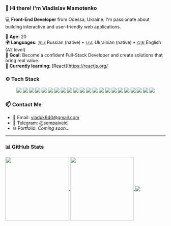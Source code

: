 
### 👋 Hi there! I'm **Vladislav Mamotenko**

💻 **Front-End Developer** from Odessa, Ukraine. I'm passionate about building interactive and user-friendly web applications.

🧠 **Age:** 20  
🌍 **Languages:** 🇷🇺 Russian (native) • 🇺🇦 Ukrainian (native) • 🇬🇧 English (A2 level)  
🚀 **Goal:** Become a confident Full-Stack Developer and create solutions that bring real value.  
📘 **Currently learning:** [React](https://reactjs.org/


### ⚙️ Tech Stack

<div align="center">

<!-- 🧩 Frontend -->
<img src="https://img.shields.io/badge/HTML5-E34F26?style=flat&logo=html5&logoColor=white" />
<img src="https://img.shields.io/badge/CSS3-1572B6?style=flat&logo=css3&logoColor=white" />
<img src="https://img.shields.io/badge/JavaScript-F7DF1E?style=flat&logo=javascript&logoColor=black" />
<img src="https://img.shields.io/badge/TypeScript-3178C6?style=flat&logo=typescript&logoColor=white" />
<img src="https://img.shields.io/badge/SCSS-CC6699?style=flat&logo=sass&logoColor=white" />
<img src="https://img.shields.io/badge/SASS-CC6699?style=flat&logo=sass&logoColor=white" />

<!-- ⚛️ Frameworks / Libraries -->
<img src="https://img.shields.io/badge/React-61DAFB?style=flat&logo=react&logoColor=black" />
<img src="https://img.shields.io/badge/ReactRouter-CA4245?style=flat&logo=reactrouter&logoColor=white" />
<img src="https://img.shields.io/badge/Angular-DD0031?style=flat&logo=angular&logoColor=white" />
<img src="https://img.shields.io/badge/jQuery-0769AD?style=flat&logo=jquery&logoColor=white" />
<img src="https://img.shields.io/badge/Angular-Routing-DD0031?style=flat&logo=angular&logoColor=white" />

<!-- 💻 Tools -->
<img src="https://img.shields.io/badge/Git-F05032?style=flat&logo=git&logoColor=white" />
<img src="https://img.shields.io/badge/GitHub-181717?style=flat&logo=github&logoColor=white" />
<img src="https://img.shields.io/badge/Prettier-F7B93E?style=flat&logo=prettier&logoColor=white" />
<img src="https://img.shields.io/badge/Webpack-8DD6F9?style=flat&logo=webpack&logoColor=black" />

<!-- 🧪 Testing & Docs -->
<img src="https://img.shields.io/badge/Jest-C21325?style=flat&logo=jest&logoColor=white" />
<img src="https://img.shields.io/badge/JSDoc-2C6B8E?style=flat&logo=jsdoc&logoColor=white" />

<!-- 🔧 Backend / DB -->
<img src="https://img.shields.io/badge/Node.js-339933?style=flat&logo=node.js&logoColor=white" />
<img src="https://img.shields.io/badge/MongoDB-47A248?style=flat&logo=mongodb&logoColor=white" />
<img src="https://img.shields.io/badge/REST_API-25D366?style=flat&logo=postman&logoColor=white" />

<!-- 🖥 Desktop -->
<img src="https://img.shields.io/badge/Electron-47848F?style=flat&logo=electron&logoColor=white" />

<!-- 🎨 UI & Design -->
<img src="https://img.shields.io/badge/Figma-F24E1E?style=flat&logo=figma&logoColor=white" />

</div>


### 📫 **Contact Me**

- 📧 Email: [vladuk640@gmail.com](mailto:vladuk640@gmail.com)  
- 💬 Telegram: [@sempaiveid](https://t.me/sempaiveid)  
- 🌐 Portfolio: *Coming soon...*

---

### 📊 **GitHub Stats**

<a href="https://github.com/sempaiveid">
  <img height="200" align="center" src="https://github-readme-stats.vercel.app/api/top-langs/?username=sempaiveid&layout=compact&langs_count=8&card_width=200&bg_color=00000000" />
</a>
<a href="https://github.com/sempaiveid">
  <img height="200" align="center" src="https://github-readme-stats.vercel.app/api?username=sempaiveid&show_icons=true&bg_color=00000000&hide=stars&rank_icon=github&custom_title=GitHub%20Stats" />
</a>

<a href="https://github.com/sempaiveid">
  <img align="center" src="https://github-profile-summary-cards.vercel.app/api/cards/profile-details?username=sempaiveid&theme=transparent" />
</a>

